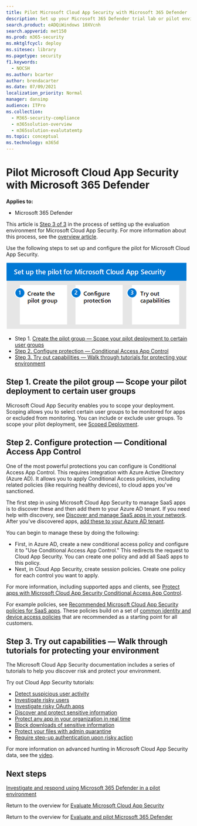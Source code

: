 ```yaml
---
title: Pilot Microsoft Cloud App Security with Microsoft 365 Defender
description: Set up your Microsoft 365 Defender trial lab or pilot environment to test and experience the security solution designed to protect devices, identity, data, and applications.
search.product: eADQiWindows 10XVcnh
search.appverid: met150
ms.prod: m365-security
ms.mktglfcycl: deploy
ms.sitesec: library
ms.pagetype: security
f1.keywords: 
  - NOCSH
ms.author: bcarter
author: brendacarter
ms.date: 07/09/2021
localization_priority: Normal
manager: dansimp
audience: ITPro
ms.collection: 
  - M365-security-compliance
  - m365solution-overview
  - m365solution-evalutatemtp
ms.topic: conceptual
ms.technology: m365d
---
```


# Pilot Microsoft Cloud App Security with Microsoft 365 Defender


**Applies to:**
- Microsoft 365 Defender

This article is [Step 3 of 3](eval-defender-mcas-overview.md) in the process of setting up the evaluation environment for Microsoft Cloud App Security. For more information about this process, see the [overview article](eval-defender-mcas-overview.md).

Use the following steps to set up and configure the pilot for Microsoft Cloud App Security.


![Steps for piloting Microsoft Cloud App Security](../../media/defender/m365-defender-mcas-pilot-steps.png)

- Step 1. [Create the pilot group — Scope your pilot deployment to certain user groups](#step-1-create-the-pilot-group--scope-your-pilot-deployment-to-certain-user-groups)
- [Step 2. Configure protection — Conditional Access App Control](#step-2-configure-protection--conditional-access-app-control)
- [Step 3. Try out capabilities — Walk through tutorials for protecting your environment](#step-3-try-out-capabilities--walk-through-tutorials-for-protecting-your-environment) 


## Step 1. Create the pilot group — Scope your pilot deployment to certain user groups

Microsoft Cloud App Security enables you to scope your deployment. Scoping allows you to select certain user groups to be monitored for apps or excluded from monitoring. You can include or exclude user groups. To scope your pilot deployment, see [Scoped Deployment](/cloud-app-security/scoped-deployment).


## Step 2. Configure protection — Conditional Access App Control

One of the most powerful protections you can configure is Conditional Access App Control. This requires integration with Azure Active Directory (Azure AD). It allows you to apply Conditional Access policies, including related policies (like requiring healthy devices), to cloud apps you've sanctioned. 

The first step in using Microsoft Cloud App Security to manage SaaS apps is to discover these and then add them to your Azure AD tenant. If you need help with discovery, see [Discover and manage SaaS apps in your network](/cloud-app-security/tutorial-shadow-it). After you've discovered apps, [add these to your Azure AD tenant](/azure/active-directory/manage-apps/add-application-portal).

You can begin to manage these by doing the following:

- First, in Azure AD, create a new conditional access policy and configure it to "Use Conditional Access App Control." This redirects the request to Cloud App Security. You can create one policy and add all SaaS apps to this policy.
- Next, in Cloud App Security, create session policies. Create one policy for each control you want to apply.

For more information, including supported apps and clients, see [Protect apps with Microsoft Cloud App Security Conditional Access App Control](/cloud-app-security/proxy-intro-aad). 

For example policies, see [Recommended Microsoft Cloud App Security policies for SaaS apps](../office-365-security/mcas-saas-access-policies.md). These policies build on a set of [common identity and device access policies](../office-365-security/microsoft-365-policies-configurations.md) that are recommended as a starting point for all customers. 

## Step 3. Try out capabilities — Walk through tutorials for protecting your environment 

The Microsoft Cloud App Security documentation includes a series of tutorials to help you discover risk and protect your environment. 

Try out Cloud App Security tutorials:

- [Detect suspicious user activity](/cloud-app-security/tutorial-suspicious-activity)
- [Investigate risky users](/cloud-app-security/tutorial-ueba)
- [Investigate risky OAuth apps](/cloud-app-security/investigate-risky-oauth)
- [Discover and protect sensitive information](/cloud-app-security/tutorial-dlp)
- [Protect any app in your organization in real time](/cloud-app-security/tutorial-proxy)
- [Block downloads of sensitive information](/cloud-app-security/use-case-proxy-block-session-aad)
- [Protect your files with admin quarantine](/cloud-app-security/use-case-admin-quarantine)
- [Require step-up authentication upon risky action](/cloud-app-security/tutorial-step-up-authentication)

For more information on advanced hunting in Microsoft Cloud App Security data, see the [video](https://www.microsoft.com/en-us/videoplayer/embed/RWFISa).

## Next steps

[Investigate and respond using Microsoft 365 Defender in a pilot environment](eval-defender-investigate-respond.md)

Return to the overview for [Evaluate Microsoft Cloud App Security](eval-defender-mcas-overview.md)

Return to the overview for [Evaluate and pilot Microsoft 365 Defender](eval-overview.md)
